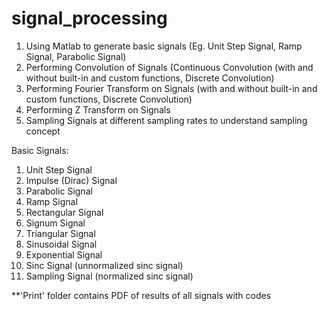 # signal_processing
1. Using Matlab to generate basic signals (Eg. Unit Step Signal, Ramp Signal, Parabolic Signal)
2. Performing Convolution of Signals (Continuous Convolution (with and without built-in and custom functions, Discrete Convolution) 
3. Performing Fourier Transform on Signals (with and without built-in and custom functions, Discrete Convolution) 
4. Performing Z Transform on Signals
5. Sampling Signals at different sampling rates to understand sampling concept

Basic Signals:
1. Unit Step Signal
2. Impulse (Dirac) Signal
3. Parabolic Signal
4. Ramp Signal
5. Rectangular Signal
6. Signum Signal
7. Triangular Signal
8. Sinusoidal Signal
9. Exponential Signal
10. Sinc Signal (unnormalized sinc signal)
11. Sampling Signal (normalized sinc signal)

**'Print' folder contains PDF of results of all signals with codes
